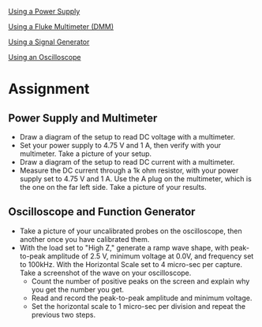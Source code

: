 [Using a Power Supply](power_supply.md)

[Using a Fluke Multimeter (DMM)](dmm.md)

[Using a Signal Generator](signal_gen.md)

[Using an Oscilloscope](oscope.md)

# Assignment
## Power Supply and Multimeter
- Draw a diagram of the setup to read DC voltage with a multimeter.
- Set your power supply to 4.75 V and 1 A, then verify with your multimeter. Take a picture of your setup.
- Draw a diagram of the setup to read DC current with a multimeter.
- Measure the DC current through a 1k ohm resistor, with your power supply set to 4.75 V and 1 A. Use the A plug on the multimeter, which is the one on the far left side. Take a picture of your results.
## Oscilloscope and Function Generator
- Take a picture of your uncalibrated probes on the oscilloscope, then another once you have calibrated them.
- With the load set to "High Z," generate a ramp wave shape, with peak-to-peak amplitude of 2.5 V, minimum voltage at 0.0V, and frequency set to 100kHz. With the Horizontal Scale set to 4 micro-sec per capture. Take a screenshot of the wave on your oscilloscope.
  - Count the number of positive peaks on the screen and explain why you get the number you get.
  - Read and record the peak-to-peak amplitude and minimum voltage.
  - Set the horizontal scale to 1 micro-sec per division and repeat the previous two steps.
